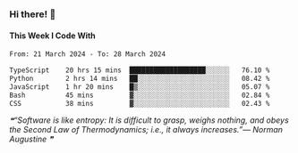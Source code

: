 ### Hi there! 👋

#### This Week I Code With
<!--START_SECTION:waka-->

```txt
From: 21 March 2024 - To: 28 March 2024

TypeScript    20 hrs 15 mins  ███████████████████░░░░░░   76.10 %
Python        2 hrs 14 mins   ██░░░░░░░░░░░░░░░░░░░░░░░   08.42 %
JavaScript    1 hr 20 mins    █▒░░░░░░░░░░░░░░░░░░░░░░░   05.07 %
Bash          45 mins         ▓░░░░░░░░░░░░░░░░░░░░░░░░   02.84 %
CSS           38 mins         ▓░░░░░░░░░░░░░░░░░░░░░░░░   02.43 %
```

<!--END_SECTION:waka-->

<!--STARTS_HERE_QUOTE_README-->
<i>❝“Software is like entropy: It is difficult to grasp, weighs nothing, and obeys the Second Law of Thermodynamics; i.e., it always increases.”— Norman Augustine   ❞</i>
<!--ENDS_HERE_QUOTE_README-->
